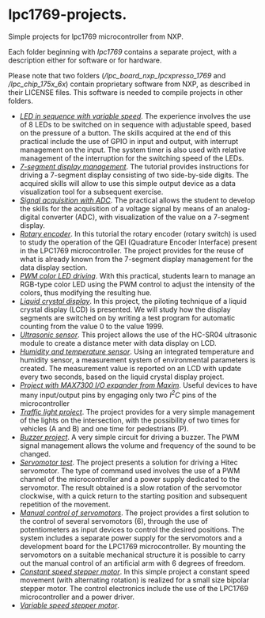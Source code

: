 # lpc1769-projects.
Simple projects for lpc1769 microcontroller from NXP.

Each folder beginning with *lpc1769* contains a separate project, with a description either for software or for hardware.

Please note that two folders (*/lpc_board_nxp_lpcxpresso_1769* and */lpc_chip_175x_6x*) contain proprietary software from NXP, as described in their LICENSE files. This software is needed to compile projects in other folders.

+ [*LED in sequence with variable speed*](https://github.com/nicola-masarone/lpc1769-projects/tree/master/lpc1769_LEDs). The experience involves the use of 8 LEDs to be switched on in sequence with adjustable speed, based on the pressure of a button. The skills acquired at the end of this practical include the use of GPIO in input and output, with interrupt management on the input. The system timer is also used with relative management of the interruption for the switching speed of the LEDs.
+ [*7-segment display management*](https://github.com/nicola-masarone/lpc1769-projects/tree/master/lpc1769_7seg). The tutorial provides instructions for driving a 7-segment display consisting of two side-by-side digits. The acquired skills will allow to use this simple output device as a data visualization tool for a subsequent exercise.
+ [*Signal acquisition with ADC*](https://github.com/nicola-masarone/lpc1769-projects/tree/master/lpc1769_ADC). The practical allows the student to develop the skills for the acquisition of a voltage signal by means of an analog-digital converter (ADC), with visualization of the value on a 7-segment display.
+ [*Rotary encoder*](https://github.com/nicola-masarone/lpc1769-projects/tree/master/lpc1769_QEI). In this tutorial the rotary encoder (rotary switch) is used to study the operation of the QEI (Quadrature Encoder Interface) present in the LPC1769 microcontroller. The project provides for the reuse of what is already known from the 7-segment display management for the data display section.
+ [*PWM color LED driving*](https://github.com/nicola-masarone/lpc1769-projects/tree/master/lpc1769_PWM). With this practical, students learn to manage an RGB-type color LED using the PWM control to adjust the intensity of the colors, thus modifying the resulting hue.
+ [*Liquid crystal display*](https://github.com/nicola-masarone/lpc1769-projects/tree/master/lpc1769_LCD). In this project, the piloting technique of a liquid crystal display (LCD) is presented. We will study how the display segments are switched on by writing a test program for automatic counting from the value 0 to the value 1999.
+ [*Ultrasonic sensor*](https://github.com/nicola-masarone/lpc1769-projects/tree/master/lpc1769_HC-SR04). This project allows the use of the HC-SR04 ultrasonic module to create a distance meter with data display on LCD.
+ [*Humidity and temperature sensor*](https://github.com/nicola-masarone/lpc1769-projects/tree/master/lpc1769_DHT11_LCD). Using an integrated temperature and humidity sensor, a measurement system of environmental parameters is created. The measurement value is reported on an LCD with update every two seconds, based on the liquid crystal display project.
+ [*Project with MAX7300 I/O expander from Maxim*](https://github.com/nicola-masarone/lpc1769-projects/tree/master/lpc1769_I2C). Useful devices to have many input/output pins by engaging only two *I<sup>2</sup>C* pins of the microcontroller
+ [*Traffic light project*](https://github.com/nicola-masarone/lpc1769-projects/tree/master/lpc1769_semaforo). The project provides for a very simple management of the lights on the intersection, with the possibility of two times for vehicles (A and B) and one time for pedestrians (P).
+ [*Buzzer project*](https://github.com/nicola-masarone/lpc1769-projects/tree/master/lpc1769_buzzer). A very simple circuit for driving a buzzer. The PWM signal management allows the volume and frequency of the sound to be changed.
+ [*Servomotor test*](https://github.com/nicola-masarone/lpc1769-projects/tree/master/lpc1769_servo). The project presents a solution for driving a Hitec servomotor. The type of command used involves the use of a PWM channel of the microcontroller and a power supply dedicated to the servomotor. The result obtained is a slow rotation of the servomotor clockwise, with a quick return to the starting position and subsequent repetition of the movement.
+ [*Manual control of servomotors*](https://github.com/nicola-masarone/lpc1769-projects/tree/master/lpc1769_robot). The project provides a first solution to the control of several servomotors (6), through the use of potentiometers as input devices to control the desired positions. The system includes a separate power supply for the servomotors and a development board for the LPC1769 microcontroller. By mounting the servomotors on a suitable mechanical structure it is possible to carry out the manual control of an artificial arm with 6 degrees of freedom.
+ [*Constant speed stepper motor*](https://github.com/nicola-masarone/lpc1769-projects/tree/master/lpc1769_step_motor). In this simple project a constant speed movement (with alternating rotation) is realized for a small size bipolar stepper motor. The control electronics include the use of the LPC1769 microcontroller and a power driver.
+ [*Variable speed stepper motor*](https://github.com/nicola-masarone/lpc1769-projects/tree/master/lpc1769_step_motor_simple). 
